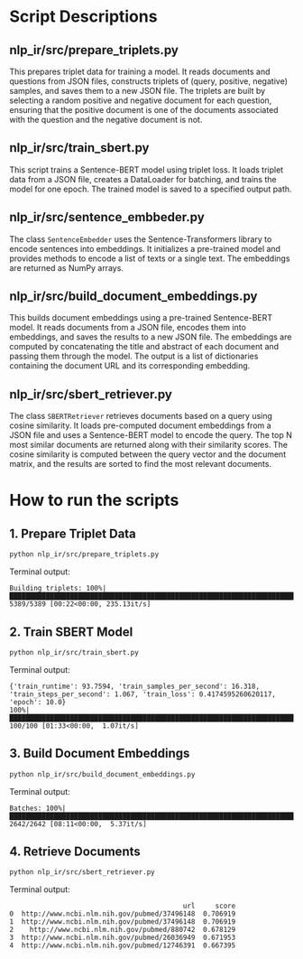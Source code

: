# Script Descriptions
## nlp_ir/src/prepare_triplets.py
This prepares triplet data for training a model. It reads documents and questions from JSON files, constructs triplets of (query, positive, negative) samples, and saves them to a new JSON file. The triplets are built by selecting a random positive and negative document for each question, ensuring that the positive document is one of the documents associated with the question and the negative document is not.

## nlp_ir/src/train_sbert.py
This script trains a Sentence-BERT model using triplet loss. It loads triplet data from a JSON file, creates a DataLoader for batching, and trains the model for one epoch. The trained model is saved to a specified output path.

## nlp_ir/src/sentence_embbeder.py
The class `SentenceEmbedder` uses the Sentence-Transformers library to encode sentences into embeddings. It initializes a pre-trained model and provides methods to encode a list of texts or a single text. The embeddings are returned as NumPy arrays.

## nlp_ir/src/build_document_embeddings.py
This builds document embeddings using a pre-trained Sentence-BERT model. It reads documents from a JSON file, encodes them into embeddings, and saves the results to a new JSON file. The embeddings are computed by concatenating the title and abstract of each document and passing them through the model. The output is a list of dictionaries containing the document URL and its corresponding embedding.

## nlp_ir/src/sbert_retriever.py
The class `SBERTRetriever` retrieves documents based on a query using cosine similarity. It loads pre-computed document embeddings from a JSON file and uses a Sentence-BERT model to encode the query. The top N most similar documents are returned along with their similarity scores. The cosine similarity is computed between the query vector and the document matrix, and the results are sorted to find the most relevant documents.


# How to run the scripts
## 1. Prepare Triplet Data
```bash
python nlp_ir/src/prepare_triplets.py
```
Terminal output:
```
Building triplets: 100%|█████████████████████████████████████████████████████████████████████████████████████████████████████████████████████████████████████| 5389/5389 [00:22<00:00, 235.13it/s]
```

## 2. Train SBERT Model
```bash
python nlp_ir/src/train_sbert.py
```
Terminal output:
```
{'train_runtime': 93.7594, 'train_samples_per_second': 16.318, 'train_steps_per_second': 1.067, 'train_loss': 0.4174595260620117, 'epoch': 10.0}                                                  
100%|███████████████████████████████████████████████████████████████████████████████████████████████████████████████████████████████████████████████████████████| 100/100 [01:33<00:00,  1.07it/s]
```
## 3. Build Document Embeddings
```bash
python nlp_ir/src/build_document_embeddings.py
```
Terminal output:
```
Batches: 100%|████████████████████████████████████████████████████████████████████████████████████████████████████████████████████████████████████████████████| 2642/2642 [08:11<00:00,  5.37it/s]
```
## 4. Retrieve Documents
```bash
python nlp_ir/src/sbert_retriever.py
```
Terminal output:
```
                                           url     score
0  http://www.ncbi.nlm.nih.gov/pubmed/37496148  0.706919
1  http://www.ncbi.nlm.nih.gov/pubmed/37496148  0.706919
2    http://www.ncbi.nlm.nih.gov/pubmed/880742  0.678129
3  http://www.ncbi.nlm.nih.gov/pubmed/26036949  0.671953
4  http://www.ncbi.nlm.nih.gov/pubmed/12746391  0.667395
```